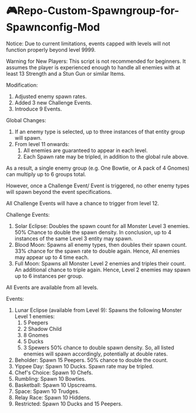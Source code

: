 # 🎮Repo-Custom-Spawngroup-for-Spawnconfig-Mod
Notice:
Due to current limitations, events capped with levels will not function properly beyond level 9999.

Warning for New Players:
This script is not recommended for beginners. It assumes the player is experienced enough to handle all enemies with at least 13 Strength and a Stun Gun or similar Items.

Modification:
1. Adjusted enemy spawn rates.
2. Added 3 new Challenge Events.
3. Introduce 9 Events.

Global Changes:
1. If an enemy type is selected, up to three instances of that entity group will spawn.
2. From level 11 onwards:
   1. All enemies are guaranteed to appear in each level.
   2. Each Spawn rate may be tripled, in addition to the global rule above.

As a result, a single enemy group (e.g. One Bowtie, or A pack of 4 Gnomes) can multiply up to 6 groups total.

However, once a Challenge Event/ Event is triggered, no other enemy types will spawn beyond the event specifications.

All Challenge Events will have a chance to trigger from level 12.

Challenge Events:
1. Solar Eclipse:
   Doubles the spawn count for all Monster Level 3 enemies.
   50% Chance to double the spawn density.
   In conclusion, up to 4 instances of the same Level 3 entity may spawn.
2. Blood Moon:
   Spawns all enemy types, then doubles their spawn count.
   33% chance for the spawn rate to double again.
   Hence, All enemies may appear up to 4 time each.
3. Full Moon:
   Spawns all Monster Level 2 enemies and triples their count.
   An additional chance to triple again.
   Hence, Level 2 enemies may spawn up to 6 instances per group.

All Events are available from all levels.

Events:
1. Lunar Eclipse (available from Level 9):
   Spawns the following Monster Level 1 enemies:
   1. 5 Peepers
   2. 2 Shadow Child
   3. 8 Gnomes
   4. 5 Ducks
   5. 3 Spewers
   50% chance to double spawn density.
   So, all listed enemies will spawn accordingly, potentially at double rates.
2. Beholder:
   Spawn 15 Peepers.
   50% chance to double the count.
3. Yippee Day:
   Spawn 10 Ducks.
   Spawn rate may be tripled.
4. Chef's Choice:
   Spawn 10 Chefs.
5. Rumbling:
   Spawn 10 Bowties.
6. Basketball:
   Spawn 10 Upscreams.
7. Space:
   Spawn 10 Trudges.
8. Relay Race:
   Spawn 10 Hiddens.
9. Restricted:
   Spawn 10 Ducks and 15 Peepers.
